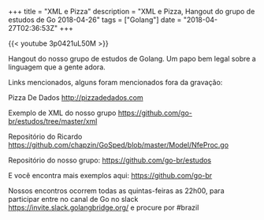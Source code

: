 +++
title = "XML e Pizza"
description = "XML e Pizza, Hangout do grupo de estudos de Go 2018-04-26"
tags = ["Golang"]
date = "2018-04-27T02:36:53Z"
+++

{{< youtube 3p0421uL50M >}}

Hangout do nosso grupo de estudos de Golang.
Um papo bem legal sobre a linguagem que a gente adora.

Links mencionados, alguns foram mencionados fora da gravação:

Pizza De Dados
http://pizzadedados.com

Exemplo de XML do nosso grupo
https://github.com/go-br/estudos/tree/master/xml

Repositório do Ricardo
https://github.com/chapzin/GoSped/blob/master/Model/NfeProc.go

Repositório do nosso grupo:
https://github.com/go-br/estudos

E você encontra mais exemplos aqui:
https://github.com/go-br

Nossos encontros ocorrem todas as quintas-feiras as 22h00, para participar entre no canal de Go no slack https://invite.slack.golangbridge.org/ e procure por #brazil